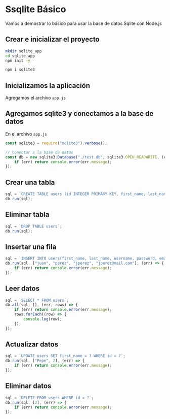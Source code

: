 # Ssqlite Básico

Vamos a demostrar lo básico para usar la base de datos Sqlite con Node.js

## Crear e inicializar el proyecto

```bash
mkdir sqlite_app
cd sqlite_app
npm init -y
```

```bash
npm i sqlite3
```

## Inicializamos la aplicación

Agregamos el archivo `app.js`

## Agregamos sqlite3 y conectamos a la base de datos

En el archivo `app.js`

```javascript
const sqlite3 = require("sqlite3").verbose();

// Conectar a la base de datos
const db = new sqlite3.Database("./test.db", sqlite3.OPEN_READWRITE, (err) => {
    if (err) return console.error(err.message);
});
```

## Crear una tabla

```javascript
sql = `CREATE TABLE users (id INTEGER PRIMARY KEY, first_name, last_name, username, password, email)`;
db.run(sql);
```

## Eliminar tabla

```javascript
sql = `DROP TABLE users`;
db.run(sql);
```

## Insertar una fila

```javascript
sql = `INSERT INTO users(first_name, last_name, username, password, email) values(?,?,?,?,?)`;
db.run(sql, ["juan", "perez", "jperez", "jperez@mail.com"], (err) => {
    if (err) return console.error(err.message);
});
```

## Leer datos

```javascript
sql = `SELECT * FROM users`;
db.all(sql, [], (err, rows) => {
    if (err) return console.error(err.message);
    rows.forEach((row) => {
        console.log(row);
    });
});
```

## Actualizar datos

```javascript
sql = `UPDATE users SET first_name = ? WHERE id = ?`;
db.run(sql, ["Pepe", 2], (err) => {
    if (err) return console.error(err.message);
});
```

## Eliminar datos

```javascript
sql = `DELETE FROM users WHERE id = ?`;
db.run(sql, [2], (err) => {
    if (err) return console.error(err.message);
});
```
